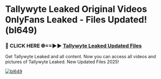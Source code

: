 # Tallywyte Leaked Original Videos 0nlyFans Leaked - Files Updated! (bl649)

<h3>🔴 CLICK HERE 🌐==►► <a href="https://hideuri.com/03YgE1" rel="nofollow">Tallywyte Leaked Updated Files</a></h3>

Get Tallywyte Leaked and all content. Now you can access all videos and pictures of Tallywyte Leaked. New Updated Files 2025!

[![bl649](https://i.imgur.com/NaUBvic.gif)](https://hideuri.com/03YgE1)
